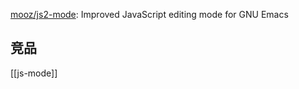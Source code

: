 




[mooz/js2-mode](https://github.com/mooz/js2-mode): Improved JavaScript editing mode for GNU Emacs


## 竞品

[[js-mode]]



